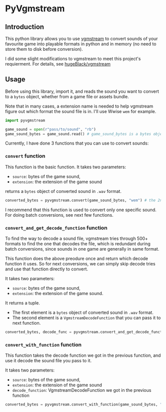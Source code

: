 # PyVgmstream
## Introduction
This python library allows you to use [vgmstream](https://github.com/hugeBlack/vgmstream) to convert sounds of your favourite game into playable formats in python and in memory (no need to store them to disk before conversion). 

I did some slight modifications to vgmstream to meet this project's requierment. For details, see [hugeBlack/vgmstream](https://github.com/hugeBlack/vgmstream)

## Usage
Before using this library, import it, and reads the sound you want to convert to a `bytes` object, whether from a game file or assets bundle.

Note that in many cases, a extension name is needed to help vgmstream figure out which format the sound file is in. I'll use Wwise `wem` for example.
```python
import pyvgmstream

game_sound = open(r"pass/to/sound", "rb")
game_sound_bytes = game_sound.read() # game_sound_bytes is a bytes object
```
Currently, I have done 3 functions that you can use to convert sounds:
### `convert` function
This function is the basic function. It takes two parameters:
- `source`: bytes of the game sound, 
- `extension`: the extension of the game sound

returns a `bytes` object of converted sound in `.wav` format.

```python
converted_bytes = pyvgmstream.convert(game_sound_bytes, "wem") # the 2nd param is the extension name of the sound file
```

I recommend that this function is used to convert only one specific sound. For doing batch conversions, see next few functions.

### `convert_and_get_decode_function` function
To find the way to decode a sound file, vgmstream tries through 500+ formats to find the one that decodes the file, which is redundant during batch conversions, since sounds in one game are generally in same format.

This function does the above preodure once and return which decode function it uses. So for next conversions, we can simply skip decode tries and use that function directly to convert.

It takes two parameters:
- `source`: bytes of the game sound, 
- `extension`: the extension of the game sound.

It returns a tuple. 
- The first element is a `bytes` object of converted sound in `.wav` format. 
- The second element is a `VgmstreamDecodeFunction` that you can pass it to next function.

```python
converted_bytes, decode_func = pyvgmstream.convert_and_get_decode_function(game_sound_bytes, "wem")
```

### `convert_with_function` function
This function takes the decode function we got in the previous function, and use it decode the sound file you pass to it.

It takes two parameters:
- `source`: bytes of the game sound, 
- `extension`: the extension of the game sound
- `decode_function`: VgmstreamDecodeFunction we got in the previous function

```python
converted_bytes = pyvgmstream.convert_with_function(game_sound_bytes, "wem", decode_func)
```
